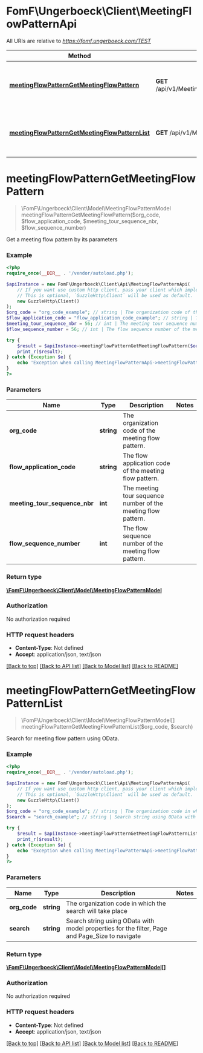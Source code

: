 # FomF\Ungerboeck\Client\MeetingFlowPatternApi

All URIs are relative to *https://fomf.ungerboeck.com/TEST*

Method | HTTP request | Description
------------- | ------------- | -------------
[**meetingFlowPatternGetMeetingFlowPattern**](MeetingFlowPatternApi.md#meetingFlowPatternGetMeetingFlowPattern) | **GET** /api/v1/MeetingFlowPattern/{OrgCode}/{FlowApplicationCode}/{MeetingTourSequenceNbr}/{FlowSequenceNumber} | Get a meeting flow pattern by its parameters
[**meetingFlowPatternGetMeetingFlowPatternList**](MeetingFlowPatternApi.md#meetingFlowPatternGetMeetingFlowPatternList) | **GET** /api/v1/MeetingFlowPattern/{OrgCode} | Search for meeting flow pattern using OData.


# **meetingFlowPatternGetMeetingFlowPattern**
> \FomF\Ungerboeck\Client\Model\MeetingFlowPatternModel meetingFlowPatternGetMeetingFlowPattern($org_code, $flow_application_code, $meeting_tour_sequence_nbr, $flow_sequence_number)

Get a meeting flow pattern by its parameters

### Example
```php
<?php
require_once(__DIR__ . '/vendor/autoload.php');

$apiInstance = new FomF\Ungerboeck\Client\Api\MeetingFlowPatternApi(
    // If you want use custom http client, pass your client which implements `GuzzleHttp\ClientInterface`.
    // This is optional, `GuzzleHttp\Client` will be used as default.
    new GuzzleHttp\Client()
);
$org_code = "org_code_example"; // string | The organization code of the meeting flow pattern.
$flow_application_code = "flow_application_code_example"; // string | The flow application code of the meeting flow pattern.
$meeting_tour_sequence_nbr = 56; // int | The meeting tour sequence number of the meeting flow pattern.
$flow_sequence_number = 56; // int | The flow sequence number of the meeting flow pattern.

try {
    $result = $apiInstance->meetingFlowPatternGetMeetingFlowPattern($org_code, $flow_application_code, $meeting_tour_sequence_nbr, $flow_sequence_number);
    print_r($result);
} catch (Exception $e) {
    echo 'Exception when calling MeetingFlowPatternApi->meetingFlowPatternGetMeetingFlowPattern: ', $e->getMessage(), PHP_EOL;
}
?>
```

### Parameters

Name | Type | Description  | Notes
------------- | ------------- | ------------- | -------------
 **org_code** | **string**| The organization code of the meeting flow pattern. |
 **flow_application_code** | **string**| The flow application code of the meeting flow pattern. |
 **meeting_tour_sequence_nbr** | **int**| The meeting tour sequence number of the meeting flow pattern. |
 **flow_sequence_number** | **int**| The flow sequence number of the meeting flow pattern. |

### Return type

[**\FomF\Ungerboeck\Client\Model\MeetingFlowPatternModel**](../Model/MeetingFlowPatternModel.md)

### Authorization

No authorization required

### HTTP request headers

 - **Content-Type**: Not defined
 - **Accept**: application/json, text/json

[[Back to top]](#) [[Back to API list]](../../README.md#documentation-for-api-endpoints) [[Back to Model list]](../../README.md#documentation-for-models) [[Back to README]](../../README.md)

# **meetingFlowPatternGetMeetingFlowPatternList**
> \FomF\Ungerboeck\Client\Model\MeetingFlowPatternModel[] meetingFlowPatternGetMeetingFlowPatternList($org_code, $search)

Search for meeting flow pattern using OData.

### Example
```php
<?php
require_once(__DIR__ . '/vendor/autoload.php');

$apiInstance = new FomF\Ungerboeck\Client\Api\MeetingFlowPatternApi(
    // If you want use custom http client, pass your client which implements `GuzzleHttp\ClientInterface`.
    // This is optional, `GuzzleHttp\Client` will be used as default.
    new GuzzleHttp\Client()
);
$org_code = "org_code_example"; // string | The organization code in which the search will take place
$search = "search_example"; // string | Search string using OData with model properties for the filter, Page and Page_Size to navigate

try {
    $result = $apiInstance->meetingFlowPatternGetMeetingFlowPatternList($org_code, $search);
    print_r($result);
} catch (Exception $e) {
    echo 'Exception when calling MeetingFlowPatternApi->meetingFlowPatternGetMeetingFlowPatternList: ', $e->getMessage(), PHP_EOL;
}
?>
```

### Parameters

Name | Type | Description  | Notes
------------- | ------------- | ------------- | -------------
 **org_code** | **string**| The organization code in which the search will take place |
 **search** | **string**| Search string using OData with model properties for the filter, Page and Page_Size to navigate |

### Return type

[**\FomF\Ungerboeck\Client\Model\MeetingFlowPatternModel[]**](../Model/MeetingFlowPatternModel.md)

### Authorization

No authorization required

### HTTP request headers

 - **Content-Type**: Not defined
 - **Accept**: application/json, text/json

[[Back to top]](#) [[Back to API list]](../../README.md#documentation-for-api-endpoints) [[Back to Model list]](../../README.md#documentation-for-models) [[Back to README]](../../README.md)

